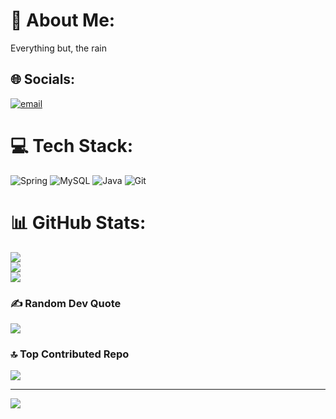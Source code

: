 # 💫 About Me:
Everything but, the rain


## 🌐 Socials:
[![email](https://img.shields.io/badge/Email-D14836?logo=gmail&logoColor=white)](mailto:pyaephyoaungmonywa@gmail.com) 

# 💻 Tech Stack:
![Spring](https://img.shields.io/badge/spring-%236DB33F.svg?style=for-the-badge&logo=spring&logoColor=white) ![MySQL](https://img.shields.io/badge/mysql-4479A1.svg?style=for-the-badge&logo=mysql&logoColor=white) ![Java](https://img.shields.io/badge/java-%23ED8B00.svg?style=for-the-badge&logo=openjdk&logoColor=white) ![Git](https://img.shields.io/badge/git-%23F05033.svg?style=for-the-badge&logo=git&logoColor=white)
# 📊 GitHub Stats:
![](https://github-readme-stats.vercel.app/api?username=lelouchijk&theme=dark&hide_border=false&include_all_commits=false&count_private=false)<br/>
![](https://github-readme-streak-stats.herokuapp.com/?user=lelouchijk&theme=dark&hide_border=false)<br/>
![](https://github-readme-stats.vercel.app/api/top-langs/?username=lelouchijk&theme=dark&hide_border=false&include_all_commits=false&count_private=false&layout=compact)

### ✍️ Random Dev Quote
![](https://quotes-github-readme.vercel.app/api?type=horizontal&theme=merko)

### 🔝 Top Contributed Repo
![](https://github-contributor-stats.vercel.app/api?username=lelouchijk&limit=5&theme=graywhite&combine_all_yearly_contributions=true)

---
[![](https://visitcount.itsvg.in/api?id=lelouchijk&icon=6&color=4)](https://visitcount.itsvg.in)

<!-- Proudly created with GPRM ( https://gprm.itsvg.in ) -->
